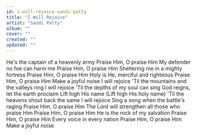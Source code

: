 ```yaml
---
id: i-will-rejoice-sandi-patty
title: "I Will Rejoice"
artist: "Sandi Patty"
album: ""
cover: ""
created: ""
updated: ""
---
```


He's the captain of a heavenly army
Praise Him, O praise Him
My defender no foe can harm me
Praise Him, O praise Him
Sheltering me in a mighty fortress
Praise Him, O praise Him
Holy is He, merciful and righteous
Praise Him, O praise Him
Make a joyful noise
I will rejoice
'Til the mountains and the valleys ring
I will rejoice
'Til the depths of my soul can sing
God reigns, let the earth proclaim
Lift high His name
(Lift high His holy name)
'Til the heavens shout back the same
I will rejoice
Sing a song when the battle's raging
Praise Him, O praise Him
The Lord will strengthen all those who praise Him
Praise Him, O praise Him
He is the rock of my salvation
Praise Him, O praise Him
Every voice in every nation
Praise Him, O praise Him
Make a joyful noise